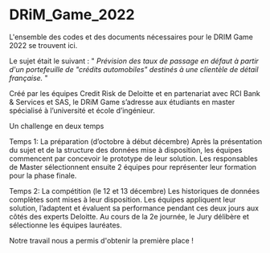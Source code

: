 # DRiM_Game_2022

L'ensemble des codes et des documents nécessaires pour le DRIM Game 2022 se trouvent ici.

Le sujet était le suivant : " *Prévision des taux de passage en défaut à partir d'un portefeuille de "crédits automobiles" destinés à une clientèle de détail française.* "

Créé par les équipes Credit Risk de Deloitte et en partenariat avec RCI Bank & Services et SAS, le DRiM Game s’adresse aux étudiants en master spécialisé à l’université et école d’ingénieur.

Un challenge en deux temps

Temps 1: La préparation (d’octobre à début décembre)
Après la présentation du sujet et de la structure des données mise à disposition, les équipes commencent par concevoir le prototype de leur solution. Les responsables de Master sélectionnent ensuite 2 équipes pour représenter leur formation pour la phase finale. 

Temps 2: La compétition (le 12 et 13 décembre)
Les historiques de données complètes sont mises à leur disposition. Les équipes appliquent leur solution, l’adaptent et évaluent sa performance pendant ces deux jours aux côtés des experts Deloitte. Au cours de la 2e journée, le Jury délibère et sélectionne les équipes lauréates.

Notre travail nous a permis d'obtenir la première place !
